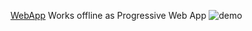
[WebApp](https://salvatore-fiannaca.github.io/Encrypt-Decrypt-App)
Works offline as Progressive Web App
![demo](https://user-images.githubusercontent.com/68102669/134472107-3ac457ca-0a47-45d0-ae19-1fbb602f8790.gif)
